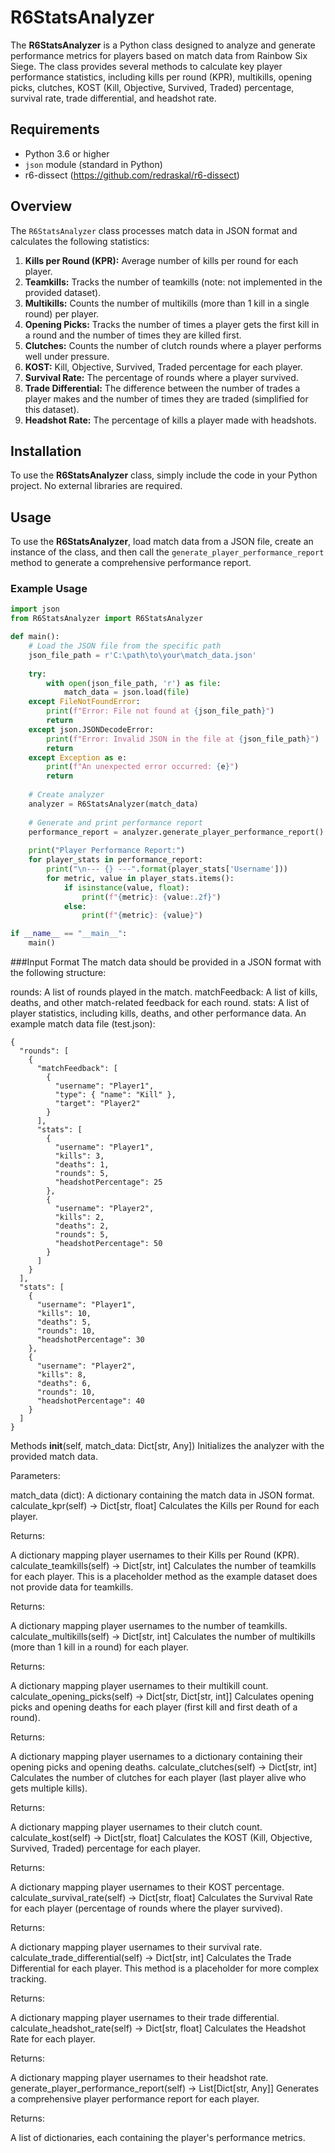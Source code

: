 # R6StatsAnalyzer

The **R6StatsAnalyzer** is a Python class designed to analyze and generate performance metrics for players based on match data from Rainbow Six Siege. The class provides several methods to calculate key player performance statistics, including kills per round (KPR), multikills, opening picks, clutches, KOST (Kill, Objective, Survived, Traded) percentage, survival rate, trade differential, and headshot rate.

## Requirements

- Python 3.6 or higher
- `json` module (standard in Python)
- r6-dissect (https://github.com/redraskal/r6-dissect)

## Overview

The `R6StatsAnalyzer` class processes match data in JSON format and calculates the following statistics:

1. **Kills per Round (KPR):** Average number of kills per round for each player.
2. **Teamkills:** Tracks the number of teamkills (note: not implemented in the provided dataset).
3. **Multikills:** Counts the number of multikills (more than 1 kill in a single round) per player.
4. **Opening Picks:** Tracks the number of times a player gets the first kill in a round and the number of times they are killed first.
5. **Clutches:** Counts the number of clutch rounds where a player performs well under pressure.
6. **KOST:** Kill, Objective, Survived, Traded percentage for each player.
7. **Survival Rate:** The percentage of rounds where a player survived.
8. **Trade Differential:** The difference between the number of trades a player makes and the number of times they are traded (simplified for this dataset).
9. **Headshot Rate:** The percentage of kills a player made with headshots.

## Installation

To use the **R6StatsAnalyzer** class, simply include the code in your Python project. No external libraries are required.

## Usage

To use the **R6StatsAnalyzer**, load match data from a JSON file, create an instance of the class, and then call the `generate_player_performance_report` method to generate a comprehensive performance report.

### Example Usage

```python
import json
from R6StatsAnalyzer import R6StatsAnalyzer

def main():
    # Load the JSON file from the specific path
    json_file_path = r'C:\path\to\your\match_data.json'
    
    try:
        with open(json_file_path, 'r') as file:
            match_data = json.load(file)
    except FileNotFoundError:
        print(f"Error: File not found at {json_file_path}")
        return
    except json.JSONDecodeError:
        print(f"Error: Invalid JSON in the file at {json_file_path}")
        return
    except Exception as e:
        print(f"An unexpected error occurred: {e}")
        return
    
    # Create analyzer
    analyzer = R6StatsAnalyzer(match_data)
    
    # Generate and print performance report
    performance_report = analyzer.generate_player_performance_report()
    
    print("Player Performance Report:")
    for player_stats in performance_report:
        print("\n--- {} ---".format(player_stats['Username']))
        for metric, value in player_stats.items():
            if isinstance(value, float):
                print(f"{metric}: {value:.2f}")
            else:
                print(f"{metric}: {value}")

if __name__ == "__main__":
    main()
```

###Input Format
The match data should be provided in a JSON format with the following structure:

rounds: A list of rounds played in the match.
matchFeedback: A list of kills, deaths, and other match-related feedback for each round.
stats: A list of player statistics, including kills, deaths, and other performance data.
An example match data file (test.json):
```
{
  "rounds": [
    {
      "matchFeedback": [
        {
          "username": "Player1",
          "type": { "name": "Kill" },
          "target": "Player2"
        }
      ],
      "stats": [
        {
          "username": "Player1",
          "kills": 3,
          "deaths": 1,
          "rounds": 5,
          "headshotPercentage": 25
        },
        {
          "username": "Player2",
          "kills": 2,
          "deaths": 2,
          "rounds": 5,
          "headshotPercentage": 50
        }
      ]
    }
  ],
  "stats": [
    {
      "username": "Player1",
      "kills": 10,
      "deaths": 5,
      "rounds": 10,
      "headshotPercentage": 30
    },
    {
      "username": "Player2",
      "kills": 8,
      "deaths": 6,
      "rounds": 10,
      "headshotPercentage": 40
    }
  ]
}

```
Methods
__init__(self, match_data: Dict[str, Any])
Initializes the analyzer with the provided match data.

Parameters:

match_data (dict): A dictionary containing the match data in JSON format.
calculate_kpr(self) -> Dict[str, float]
Calculates the Kills per Round for each player.

Returns:

A dictionary mapping player usernames to their Kills per Round (KPR).
calculate_teamkills(self) -> Dict[str, int]
Calculates the number of teamkills for each player. This is a placeholder method as the example dataset does not provide data for teamkills.

Returns:

A dictionary mapping player usernames to the number of teamkills.
calculate_multikills(self) -> Dict[str, int]
Calculates the number of multikills (more than 1 kill in a round) for each player.

Returns:

A dictionary mapping player usernames to their multikill count.
calculate_opening_picks(self) -> Dict[str, Dict[str, int]]
Calculates opening picks and opening deaths for each player (first kill and first death of a round).

Returns:

A dictionary mapping player usernames to a dictionary containing their opening picks and opening deaths.
calculate_clutches(self) -> Dict[str, int]
Calculates the number of clutches for each player (last player alive who gets multiple kills).

Returns:

A dictionary mapping player usernames to their clutch count.
calculate_kost(self) -> Dict[str, float]
Calculates the KOST (Kill, Objective, Survived, Traded) percentage for each player.

Returns:

A dictionary mapping player usernames to their KOST percentage.
calculate_survival_rate(self) -> Dict[str, float]
Calculates the Survival Rate for each player (percentage of rounds where the player survived).

Returns:

A dictionary mapping player usernames to their survival rate.
calculate_trade_differential(self) -> Dict[str, int]
Calculates the Trade Differential for each player. This method is a placeholder for more complex tracking.

Returns:

A dictionary mapping player usernames to their trade differential.
calculate_headshot_rate(self) -> Dict[str, float]
Calculates the Headshot Rate for each player.

Returns:

A dictionary mapping player usernames to their headshot rate.
generate_player_performance_report(self) -> List[Dict[str, Any]]
Generates a comprehensive player performance report for each player.

Returns:

A list of dictionaries, each containing the player's performance metrics.
